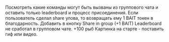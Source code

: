 Посмотреть какие команды могут быть вызваны из группового чата и оставить только leaderboard и процесс присоединения.
Если пользователь сделал share улова, то возвращать ему 1 BAIT токен в благодарность. Добавить в кнопку Share in group (+1 BAIT)
Leaderboard не сработал в групповом чате.
+100 рыб
Картинка на старте - поставить гиф или видео.